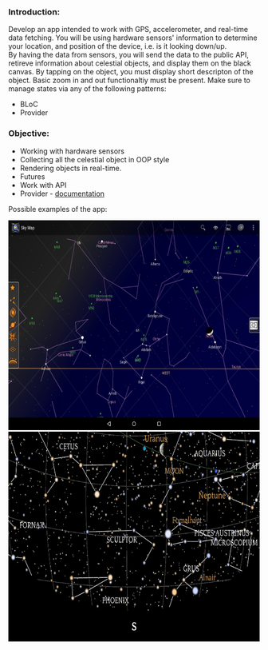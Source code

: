 ### Introduction:

Develop an app intended to work with GPS, accelerometer, and real-time data fetching.
You will be using hardware sensors' information to determine your location, and position of the device, i.e. is it looking down/up.   
By having the data from sensors, you will send the data to the public API, retireve information about celestial objects, and display them on the black canvas.
By tapping on the object, you must display short descripton of the object. Basic zoom in and out functionaltiy must be present.
Make sure to manage states via any of the following patterns:
- BLoC
- Provider 



### Objective:

- Working with hardware sensors
- Collecting all the celestial object in OOP style
- Rendering objects in real-time.
- Futures
- Work with API
- Provider - [documentation](https://pub.dev/packages/provider)

Possible examples of the app:

<center>

<img src="https://github.com/alem-01/alem_public/blob/master/resources/skyMap.01.jpg?raw=true" style = "width: 840px !important; height: 420px !important;"/>

</center>

<center>

<img src="https://github.com/alem-01/alem_public/blob/master/resources/skyMap.02.png?raw=true" style = "width: 840px !important; height: 420px !important;"/>
</center>



